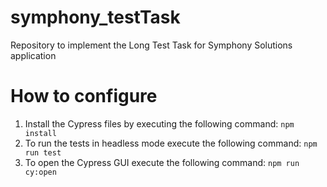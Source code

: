 # symphony_testTask
Repository to implement the Long Test Task for Symphony Solutions application

# How to configure

1. Install the Cypress files by executing the following command: ```npm install```
2. To run the tests in headless mode execute the following command: ```npm run test```
2. To open the Cypress GUI execute the following command: ```npm run cy:open```
